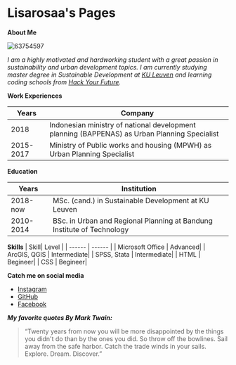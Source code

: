 # Lisarosaa's Pages

**About Me**

![63754597](https://user-images.githubusercontent.com/63754597/81810208-de58a700-9522-11ea-882d-b85b50857469.jpeg)

_I am a highly motivated and hardworking student with a great passion in sustainability and urban development topics. I am currently studying master degree in Sustainable Development at [KU Leuven](https://susdev.eu/) and  learning coding schools from [Hack Your Future](https://hackyourfuture.be/)._

**Work Experiences**

| Years| Company  |
| --- | ---  |
| 2018 |  Indonesian ministry of national development planning (BAPPENAS) as Urban Planning Specialist|
| 2015-2017 | Ministry of Public works and housing (MPWH) as Urban Planning Specialist|

**Education**

| Years| Institution  |
| --- | ---  |
| 2018-now |  MSc. (cand.) in Sustainable Development at KU Leuven|
| 2010-2014 | BSc. in Urban and Regional Planning at Bandung Institute of Technology|

**Skills**
| Skill| Level  |
| ------ | ------  |
| Microsoft Office |  Advanced|
| ArcGIS, QGIS | Intermediate|
| SPSS, Stata |  Intermediate|
| HTML | Begineer|
| CSS |  Begineer|


**Catch me on social media**

- [Instagram](https://www.instagram.com/lisarosaa/?hl=en)
- [GitHub](https://github.com/lisarosaa)
- [Facebook](https://www.facebook.com/lisarosaa)

_**My favorite quotes By Mark Twain:**_
>“Twenty years from now you will be more disappointed by the things you didn't do than by the ones you did. So throw off the bowlines. Sail away from the safe harbor. Catch the trade winds in your sails. Explore. Dream. Discover.”